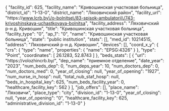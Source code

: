 {
    "facility_id": 625,
    "facility_name": "Кривошинская участковая больница",
    "district_id": "1-13-0",
    "district_name": "Ляховичский район",
    "facility_url": "https:\/\/www.lcrb.by\/o-bolnitse\/83-spisok-ambulatorij\/743-krivoshinskaya-uchastkovaya-bolnitsa",
    "facility_address": "Ляховичский р-н д. Кривошин",
    "title": "Кривошинская участковая больница",
    "facility_type": "0",
    "ap_1": "0",
    "name": "Кривошинская участковая больница",
    "state": "public institution",
    "stats": [],
    "med_id": 10214515,
    "address": "Ляховичский р-н д. Кривошин",
    "devices": [],
    "coord_x_y": {
        "crs": {
            "type": "name",
            "properties": {
                "name": "EPSG:4326"
            }
        },
        "type": "Point",
        "coordinates": [
            26.1283,
            52.8743
        ]
    },
    "beds_stats": [
        {
            "url": "https:\/\/volozhincrb.by\/",
            "dep_name": "приемное отделение",
            "date_year": "2023",
            "num_beds_dep": 0,
            "num_deps_year": 10,
            "num_doctors_dep": 0,
            "num_doctors_med": 0,
            "year_of_closing": null,
            "year_of_opening": "1927",
            "num_nurse_in_hosp": null,
            "total_nub_staf_hosp": null,
            "beds_in_hospital_key": 625,
            "num_beds_facility_year": 0,
            "healthcare_facility_key": 562
        }
    ],
    "job_offers": [],
    "place_name": "Ляховичи",
    "place_type": "city",
    "division_id": "1-13-0",
    "year_of_closing": null,
    "year_of_opening": "0",
    "healthcare_facility_key": 625,
    "administrative_division_id": "1-13-0"
}